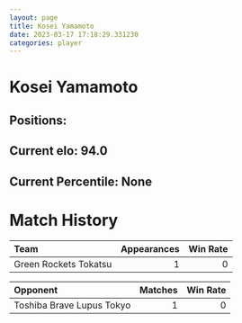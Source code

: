 ```yaml
---  
layout: page  
title: Kosei Yamamoto  
date: 2023-03-17 17:18:29.331230  
categories: player  
---
```

# Kosei Yamamoto

## Positions: 

## Current elo: 94.0

## Current Percentile: None

# Match History


| Team                  |   Appearances |   Win Rate |
|:----------------------|--------------:|-----------:|
| Green Rockets Tokatsu |             1 |          0 |

| Opponent                  |   Matches |   Win Rate |
|:--------------------------|----------:|-----------:|
| Toshiba Brave Lupus Tokyo |         1 |          0 |